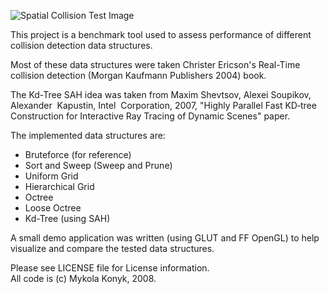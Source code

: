 ![Spatial Collision Test Image](http://i.imgur.com/VqIZUMS.png)  

This project is a benchmark tool used to assess performance of different collision detection data structures.

Most of these data structures were taken Christer Ericson's Real-Time collision detection (Morgan Kaufmann Publishers 2004) book.

The Kd-Tree SAH idea was taken from Maxim Shevtsov, Alexei Soupikov, Alexander  Kapustin,
Intel  Corporation, 2007, "Highly Parallel Fast KD‐tree Construction for Interactive Ray Tracing of Dynamic Scenes" paper.

The implemented data structures are:  
* Bruteforce (for reference)  
* Sort and Sweep (Sweep and Prune)  
* Uniform Grid  
* Hierarchical Grid  
* Octree  
* Loose Octree  
* Kd-Tree (using SAH)  

A small demo application was written (using GLUT and FF OpenGL) to help visualize and compare the tested data structures.


Please see LICENSE file for License information.  
All code is (c) Mykola Konyk, 2008.
